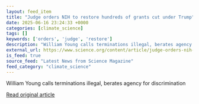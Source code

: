 ```yaml
---
layout: feed_item
title: "Judge orders NIH to restore hundreds of grants cut under Trump"
date: 2025-06-16 23:24:33 +0000
categories: [climate_science]
tags: []
keywords: ['orders', 'judge', 'restore']
description: "William Young calls terminations illegal, berates agency for discrimination"
external_url: https://www.science.org/content/article/judge-orders-nih-restore-hundreds-grants-cut-under-trump
is_feed: true
source_feed: "Latest News from Science Magazine"
feed_category: "climate_science"
---
```


William Young calls terminations illegal, berates agency for discrimination

[Read original article](https://www.science.org/content/article/judge-orders-nih-restore-hundreds-grants-cut-under-trump)

